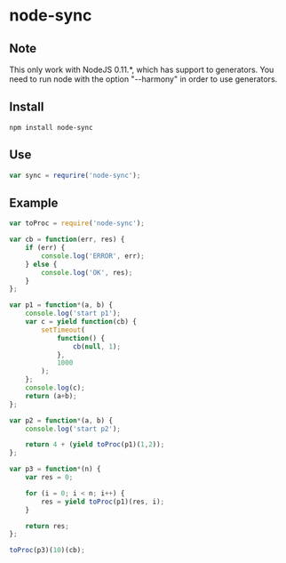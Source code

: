 # node-sync

## Note

This only work with NodeJS 0.11.*, which has support to generators.  You need to run node with the option "--harmony" in order to use generators.

## Install

```text
npm install node-sync
```

## Use

```js
var sync = requrire('node-sync');
```

## Example

```js
var toProc = require('node-sync');

var cb = function(err, res) {
    if (err) {
        console.log('ERROR', err);
    } else {
        console.log('OK', res);
    }
};

var p1 = function*(a, b) {
    console.log('start p1');
    var c = yield function(cb) {
        setTimeout(
            function() {
                cb(null, 1);
            },
            1000
        );
    };
    console.log(c);
    return (a+b);
};

var p2 = function*(a, b) {
    console.log('start p2');

    return 4 + (yield toProc(p1)(1,2));
};

var p3 = function*(n) {
    var res = 0;

    for (i = 0; i < n; i++) {
        res = yield toProc(p1)(res, i);
    }

    return res;
};

toProc(p3)(10)(cb);

```


